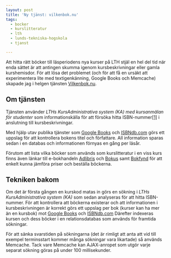 ```yaml
---
layout: post
title: 'Ny tjänst: vilkenbok.nu'
tags:
  - bocker
  - kurslitteratur
  - lth
  - lunds-tekniska-hogskola
  - tjanst

---
```


Att hitta rätt böcker till läsperiodens nya kurser på LTH stjäl en hel del tid när enda sättet är att antingen skumma igenom kursbeskrivningar eller gamla kurshemisdor. För att lösa det problemet (och för att få en ursäkt att experimentera lite med textigenkänning, Google Books och Memcache) skapade jag i helgen tjänsten <a href="http://vilkenbok.nu" target="_blank">Vilkenbok.nu</a>.



<h2>Om tjänsten</h2>

Tjänsten använder <i>LTHs KursAdministrativa system (KA) med kursanmälan för studenter</i> som informationskälla för att försöka hitta ISBN-nummer<a href="http://en.wikipedia.org/wiki/ISBN" target="_blank">[1]</a> i anslutning till kursbeskrivningar.

Med hjälp utav publika tjänster som <a href="http://books.google.se/" target="_blank">Google Books</a> och <a href="http://isbndb.com/" target="_blank">ISBNdb.com</a> görs ett uppslag för att kontrollera bokens titel och författare. All information sparas sedan i en databas och informationen förnyas en gång per läsår.

Förutom att lista vilka böcker som används som kurslitteratur i en viss kurs finns även länkar till e-bokhandeln <a href="http://adlibris.se" target="_blank">Adlibris</a> och <a href="http://bokus.se" target="_blank">Bokus</a> samt <a href="http://bokfynd.se" target="_blank">Bokfynd</a> för att enkelt kunna jämföra priser och beställa böckerna.

<h2>Tekniken bakom</h2>

Om det är första gången en kurskod matas in görs en sökning i <i>LTHs KursAdministrativa system (KA)</i> som sedan analyseras för att hitta ISBN-nummer. För att kontrollera att böckerna existerar och att informationen i kursbeskrivningen är korrekt görs ett uppslag per bok (kurser kan ha mer än en kursbok) mot <a href="http://books.google.se/" target="_blank">Google Books</a> och <a href="http://isbndb.com/" target="_blank">ISBNdb.com</a> Därefter indexeras kursen och dess böcker i en relationsdatabas som används för framtida sökningar.

För att sänka svarstiden på sökningarna (det är rimligt att anta att vid till exempel terminsstart kommer många sökningar vara likartade) så används Memcache. Tack vare Memcache kan AJAX-anropet som utgör varje separat sökning göras på under 100 millisekunder.




